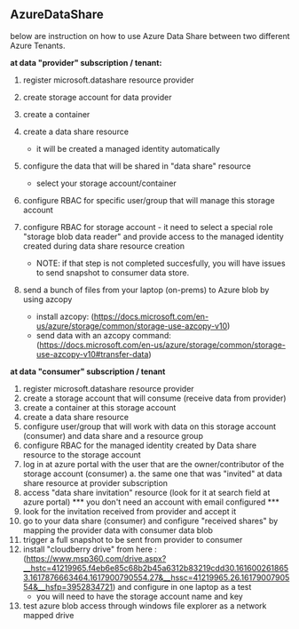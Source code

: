 ## AzureDataShare
below are instruction on how to use Azure Data Share between two different Azure Tenants.

**at data "provider" subscription / tenant:**
  
1. register microsoft.datashare resource provider
2. create storage account for data provider
3. create a container
4. create a data share resource
	- it will be created a managed identity automatically

5. configure the data that will be shared in "data share" resource
	- select your storage account/container

6. configure RBAC for specific user/group that will manage this storage account
7. configure RBAC for storage account - it need to select a special role "storage blob data reader" and provide access to the managed identity created during data share resource creation
	- NOTE: if that step is not completed succesfully, you will have issues to send snapshot to consumer data store.

8. send a bunch of files from your laptop (on-prems) to Azure blob by using azcopy
	- install azcopy: 
		(https://docs.microsoft.com/en-us/azure/storage/common/storage-use-azcopy-v10)
	- send data with an azcopy command:
		(https://docs.microsoft.com/en-us/azure/storage/common/storage-use-azcopy-v10#transfer-data)
		

**at data "consumer" subscription / tenant**

1. register microsoft.datashare resource provider
2. create a storage account that will consume (receive data from provider)
3. create a container at this storage account
4. create a data share resource
5. configure user/group that will work with data on this storage account (consumer) and data share and a resource group
6. configure RBAC for the managed identity created by Data share resource to the storage account
7. log in at azure portal with the user that are the owner/contributor of the storage account (consumer)
a. the same one that was "invited" at data share resource at provider subscription
8. access "data share invitation" resource (look for it at search field at azure portal) *** you don't need an account with email configured ***
9. look for the invitation received from provider and accept it
10. go to your data share (consumer) and configure "received shares" by mapping the provider data with consumer data blob
11. trigger a full snapshot to be sent from provider to consumer
12. install "cloudberry drive" from here : (https://www.msp360.com/drive.aspx?__hstc=41219965.f4eb6e85c68b2b45a6312b83219cdd30.1616002618653.1617876663464.1617900790554.27&__hssc=41219965.26.1617900790554&__hsfp=3952834721) and configure in one laptop as a test
	- you will need to have the storage account name and key
13. test azure blob access through windows file explorer as a network mapped drive
  
